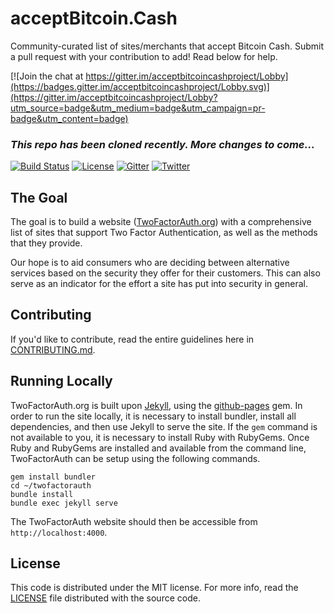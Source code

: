 acceptBitcoin.Cash
==================

Community-curated list of sites/merchants that accept Bitcoin Cash. Submit a pull request with your contribution to add! Read below for help.

[![Join the chat at https://gitter.im/acceptbitcoincashproject/Lobby](https://badges.gitter.im/acceptbitcoincashproject/Lobby.svg)](https://gitter.im/acceptbitcoincashproject/Lobby?utm_source=badge&utm_medium=badge&utm_campaign=pr-badge&utm_content=badge)

### _This repo has been cloned recently. More changes to come..._

[![Build Status](https://travis-ci.org/2factorauth/twofactorauth.svg)](https://travis-ci.org/2factorauth/twofactorauth)
[![License](https://img.shields.io/badge/license-mit-blue.svg?style=flat)](/LICENSE)
[![Gitter](https://img.shields.io/gitter/room/2factorauth/twofactorauth.svg)](https://gitter.im/2factorauth/twofactorauth)
[![Twitter](https://img.shields.io/badge/Twitter-@2faorg-blue.svg)](https://twitter.com/2faorg)

## The Goal

The goal is to build a website ([TwoFactorAuth.org](https://twofactorauth.org)) with a comprehensive list of sites that support
Two Factor Authentication, as well as the methods that they provide.

Our hope is to aid consumers who are deciding between alternative services based on the security they
offer for their customers. This can also serve as an indicator for the effort a site has put into security in general.

## Contributing

If you'd like to contribute, read the entire guidelines here in
[CONTRIBUTING.md][contrib].

## Running Locally

TwoFactorAuth.org is built upon [Jekyll](https://jekyllrb.com/), using the [github-pages](https://github.com/github/pages-gem) gem.
In order to run the site locally, it is necessary to install bundler, install all dependencies, and then use Jekyll to serve
the site. If the `gem` command is not available to you, it is necessary to install Ruby with RubyGems.
Once Ruby and RubyGems are installed and available from the command line, TwoFactorAuth can be setup using the following commands.

```
gem install bundler
cd ~/twofactorauth
bundle install
bundle exec jekyll serve
```

The TwoFactorAuth website should then be accessible from `http://localhost:4000`.

## License

This code is distributed under the MIT license. For more info, read the
[LICENSE][license] file distributed with the source code.

[contrib]: /CONTRIBUTING.md
[license]: /LICENSE
